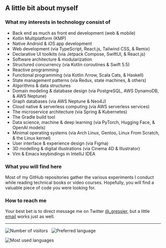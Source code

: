 ## A little bit about myself

### What my interests in technology consist of

- Back end as much as front end development (web & mobile)
- Kotlin Multiplatform (KMP)
- Native Android & iOS app development
- Web development (via TypeScript, React.js, Tailwind CSS, & Remix)
- Declarative UI toolkits (via Jetpack Compose, SwiftUI, & React.js)
- Software architecture & modularization
- Structured concurrency (via Kotlin coroutines & Swift 5.5)
- Reactive programming
- Functional programming (via Kotlin Λrrow, Scala Cats, & Haskell)
- State management patterns (via Redux, state machines, & others)
- Algorithms & data structures
- Domain modeling & database design (via PostgreSQL, AWS DynamoDB, & AWS Neptune)
- Graph databases (via AWS Neptune & Neo4J)
- Cloud native & serverless computing (via AWS serverless services)
- The microservice architecture (via Spring & Kubernetes)
- The Gradle build tool
- Data science, machine & deep learning (via PyTorch, Hugging Face, & OpenAI models)
- Minimal operating systems (via Arch Linux, Gentoo, Linux From Scratch, & the Linux kernel)
- User interface & experience design (via Figma)
- 3D modelling & digital illustrations (via Cinema 4D & Illustrator)
- Vim & Emacs keybindings in IntelliJ IDEA

### What you will find here

Most of my GitHub repositories gather the various experiments I conduct while reading technical books or video
courses. Hopefully, you will find a valuable piece of code you were looking for.

### How to reach me

Your best bet is to direct message me on Twitter [@_gressier](https://twitter.com/_gressier), but a
little [email](mailto:hello@gressier.dev) works just as well.

---
![Number of visitors](https://visitor-badge.glitch.me/badge?page_id=alexandregressier.alexandregressier&right_color=orange)
&nbsp;
![Preferred language](https://img.shields.io/badge/preferred-Kotlin-orange)

![Most used languages](https://github-readme-stats.vercel.app/api/top-langs?username=alexandregressier&layout=compact)